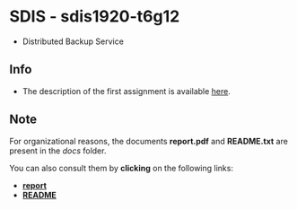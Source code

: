 # SDIS - sdis1920-t6g12
* Distributed Backup Service

## Info
* The description of the first assignment is available [here](https://paginas.fe.up.pt/~pfs/aulas/sd2020/projs/proj1/proj1.html).

## Note
For organizational reasons, the documents **report.pdf** and **README.txt** are present in the *docs* folder.

You can also consult them by **clicking** on the following links:
* [**report**](https://git.fe.up.pt/up201706403/sdis1920-t6g12/-/blob/master/docs/report.pdf)
* [**README**](https://git.fe.up.pt/up201706403/sdis1920-t6g12/-/blob/master/docs/README.txt)
